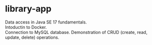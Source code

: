 # library-app
Data access in Java SE 17 fundamentals.<br/>
Intoductin to Docker.<br/>
Connection to MySQL database. Demonstration of CRUD (create, read, update, delete) operations. <br/>
